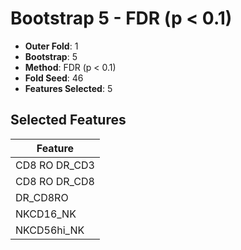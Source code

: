 # Bootstrap 5 - FDR (p < 0.1)

- **Outer Fold**: 1
- **Bootstrap**: 5
- **Method**: FDR (p < 0.1)
- **Fold Seed**: 46
- **Features Selected**: 5

## Selected Features

| Feature |
|---------|
| CD8 RO DR_CD3 |
| CD8 RO DR_CD8 |
| DR_CD8RO |
| NKCD16_NK |
| NKCD56hi_NK |
